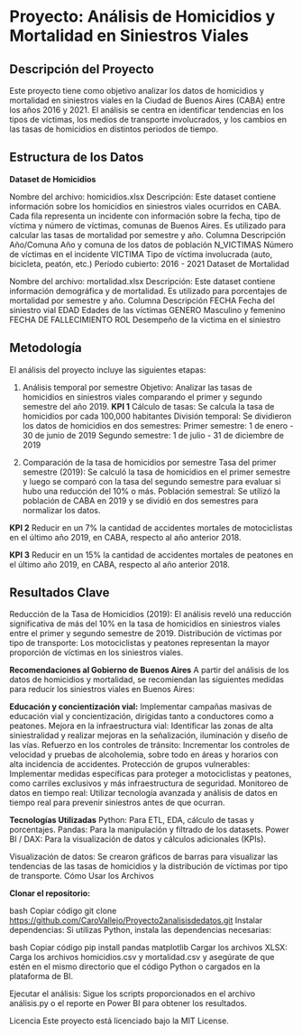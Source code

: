 # **Proyecto: Análisis de Homicidios y Mortalidad en Siniestros Viales**

## **Descripción del Proyecto**
Este proyecto tiene como objetivo analizar los datos de homicidios y mortalidad en siniestros viales en la Ciudad de Buenos Aires (CABA) entre los años 2016 y 2021. El análisis se centra en identificar tendencias en los tipos de víctimas, los medios de transporte involucrados, y los cambios en las tasas de homicidios en distintos periodos de tiempo.

## **Estructura de los Datos**
**Dataset de Homicidios**

Nombre del archivo: homicidios.xlsx
Descripción: Este dataset contiene información sobre los homicidios en siniestros viales ocurridos en CABA. Cada fila representa un incidente con información sobre la fecha, tipo de víctima y número de víctimas, comunas de Buenos Aires. Es utilizado para calcular las tasas de mortalidad por semestre y año.
Columna	Descripción
Año/Comuna	Año y comuna de los datos de población
N_VICTIMAS	Número de víctimas en el incidente
VICTIMA	Tipo de víctima involucrada (auto, bicicleta, peatón, etc.)
Período cubierto: 2016 - 2021
Dataset de Mortalidad

Nombre del archivo: mortalidad.xlsx
Descripción: Este dataset contiene información demográfica y de mortalidad. Es utilizado para porcentajes de mortalidad por semestre y año.
Columna	Descripción
FECHA	Fecha del siniestro vial
EDAD   Edades de las víctimas
GENERO Masculino y femenino
FECHA DE FALLECIMIENTO
ROL  Desempeño de la vìctima en el siniestro

## **Metodología**
El análisis del proyecto incluye las siguientes etapas:

1. Análisis temporal por semestre
Objetivo: Analizar las tasas de homicidios en siniestros viales comparando el primer y segundo semestre del año 2019.
**KPI 1**
Cálculo de tasas: Se calcula la tasa de homicidios por cada 100,000 habitantes 
División temporal: Se dividieron los datos de homicidios en dos semestres:
Primer semestre: 1 de enero - 30 de junio de 2019
Segundo semestre: 1 de julio - 31 de diciembre de 2019

1. Comparación de la tasa de homicidios por semestre 
Tasa del primer semestre (2019): Se calculó la tasa de homicidios en el primer semestre y luego se comparó con la tasa del segundo semestre para evaluar si hubo una reducción del 10% o más.
Población semestral: Se utilizó la población de CABA en 2019 y se dividió en dos semestres para normalizar los datos.

**KPI 2**
Reducir en un 7% la cantidad de accidentes mortales de motociclistas en el último año 2019, en CABA, respecto al año anterior 2018.

**KPI 3**
Reducir en un 15% la cantidad de accidentes mortales de peatones en el último año 2019, en CABA, respecto al año anterior 2018.

## **Resultados Clave**
Reducción de la Tasa de Homicidios (2019): El análisis reveló una reducción significativa de más del 10% en la tasa de homicidios en siniestros viales entre el primer y segundo semestre de 2019.
Distribución de víctimas por tipo de transporte: Los motociclistas y peatones representan la mayor proporción de víctimas en los siniestros viales.

**Recomendaciones al Gobierno de Buenos Aires**
A partir del análisis de los datos de homicidios y mortalidad, se recomiendan las siguientes medidas para reducir los siniestros viales en Buenos Aires:

**Educación y concientización vial:** Implementar campañas masivas de educación vial y concientización, dirigidas tanto a conductores como a peatones.
Mejora en la infraestructura vial: Identificar las zonas de alta siniestralidad y realizar mejoras en la señalización, iluminación y diseño de las vías.
Refuerzo en los controles de tránsito: Incrementar los controles de velocidad y pruebas de alcoholemia, sobre todo en áreas y horarios con alta incidencia de accidentes.
Protección de grupos vulnerables: Implementar medidas específicas para proteger a motociclistas y peatones, como carriles exclusivos y más infraestructura de seguridad.
Monitoreo de datos en tiempo real: Utilizar tecnología avanzada y análisis de datos en tiempo real para prevenir siniestros antes de que ocurran.

**Tecnologías Utilizadas**
Python: Para ETL, EDA, cálculo de tasas y porcentajes.
Pandas: Para la manipulación y filtrado de los datasets.
Power BI / DAX: Para la visualización de datos y cálculos adicionales (KPIs).

Visualización de datos: Se crearon gráficos de barras para visualizar las tendencias de las tasas de homicidios y la distribución de víctimas por tipo de transporte.
Cómo Usar los Archivos

**Clonar el repositorio:**

bash
Copiar código
git clone https://github.com/CaroVallejo/Proyecto2analisisdedatos.git
Instalar dependencias: Si utilizas Python, instala las dependencias necesarias:

bash
Copiar código
pip install pandas matplotlib
Cargar los archivos XLSX: Carga los archivos homicidios.csv y mortalidad.csv y asegúrate de que estén en el mismo directorio que el código Python o cargados en la plataforma de BI.

Ejecutar el análisis: Sigue los scripts proporcionados en el archivo análisis.py o el reporte en Power BI para obtener los resultados.

Licencia
Este proyecto está licenciado bajo la MIT License.

